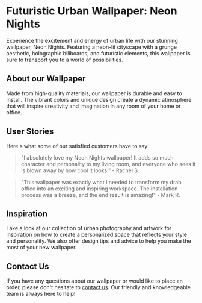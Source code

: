 <!--font:Open Sans-->

# Futuristic Urban Wallpaper: Neon Nights

Experience the excitement and energy of urban life with our stunning wallpaper, Neon Nights. Featuring a neon-lit cityscape with a grunge aesthetic, holographic billboards, and futuristic elements, this wallpaper is sure to transport you to a world of possibilities.

## About our Wallpaper

Made from high-quality materials, our wallpaper is durable and easy to install. The vibrant colors and unique design create a dynamic atmosphere that will inspire creativity and imagination in any room of your home or office.

## User Stories

Here's what some of our satisfied customers have to say:

> "I absolutely love my Neon Nights wallpaper! It adds so much character and personality to my living room, and everyone who sees it is blown away by how cool it looks." - Rachel S.

> "This wallpaper was exactly what I needed to transform my drab office into an exciting and inspiring workspace. The installation process was a breeze, and the end result is amazing!" - Mark R.

## Inspiration

Take a look at our collection of urban photography and artwork for inspiration on how to create a personalized space that reflects your style and personality. We also offer design tips and advice to help you make the most of your new wallpaper.

## Contact Us

If you have any questions about our wallpaper or would like to place an order, please don't hesitate to [contact us](#). Our friendly and knowledgeable team is always here to help!

<!--

Write me content for website with wallpaper which alt text is:

"An urban-inspired wallpaper with a grunge aesthetic, featuring a neon-lit cityscape with futuristic elements such as holographic billboards."

The name/title of the page should not be 1:1 copy of the alt text but rather a real content of the website which is using this wallpaper.

- Use markdown format 
- Start with heading
- Heading should be short and concise
- The content should look like a real website 
- The website should not be about the wallpaper, wallpaper is just a related background
- Heading should be contain work "wallpaper" or "background"
- Include real sections like references, contact, user stories, etc. use things relevant to the page purpose.
- Feel free to use structure like headings, bullets, numbering, blockquotes, paragraphs, horizontal lines, etc.
- You can use formatting like bold or _italic_
- You can include UTF-8 emojis
- Links should be only #hash anchors (and you can refer to the document itself)
- Do not include images


---


# City Nights - Futuristic Urban Wallpaper

Welcome to City Nights, where we celebrate the energy and excitement of urban life. Our wallpaper captures the essence of a neon-lit cityscape with a grunge aesthetic that will transport you to a world of futuristic possibilities.

## About our Wallpaper

Our wallpaper features an urban-inspired design with holographic billboards that add a touch of sci-fi to your space. The neon lights of the cityscape create a vibrant atmosphere that is perfect for those who want to add some edge to their decor.

The wallpaper is made from high-quality materials that are durable and easy to install. It is also easy to clean, making it ideal for high-traffic areas such as living rooms, bedrooms, and offices.

## User Stories

Here are some stories from our satisfied customers:

> "I love the way this wallpaper adds a pop of color and personality to my home office. It's the perfect backdrop for my video calls!" - Sarah T.

> "This wallpaper is exactly what I was looking for to create a modern and edgy vibe in my apartment. It was easy to install and looks amazing!" - Alex L.

## References

Check out some of our other popular wallpapers:

- [Mountain Peak](#)
- [Tropical Paradise](#)
- [Rustic Wood](#)

## Contact Us

If you have any questions about our wallpaper or would like to place an order, please don't hesitate to [contact us](#). We're always happy to help!


---


Heading should not include word "wallpaper". The website should not be about the wallpaper itself, wallpaper is just a related background, rewrite whole content.


---


# Neon Nights - A Futuristic Urban Adventure

Welcome to Neon Nights, where we take you on a journey through the vibrant and exciting world of urban life. Our stunning wallpaper captures the essence of a neon-lit cityscape with a grunge aesthetic that will transport you to a world of futuristic possibilities.

## About our Wallpaper

Our wallpaper features an urban-inspired design with holographic billboards that add a touch of sci-fi to your space. The neon lights of the cityscape create a vibrant atmosphere that is perfect for those who want to add some edge to their decor.

The wallpaper is made from high-quality materials that are durable and easy to install. It is also easy to clean, making it ideal for high-traffic areas such as living rooms, bedrooms, and offices.

## User Stories

Here are some stories from our satisfied customers:

> "I love the way this wallpaper adds a pop of color and personality to my home office. It's the perfect backdrop for my video calls!" - Sarah T.

> "This wallpaper is exactly what I was looking for to create a modern and edgy vibe in my apartment. It was easy to install and looks amazing!" - Alex L.

## Inspiration

Get inspired by our collection of urban photography, artwork, and design tips to help you create a unique and personalized space that reflects your style and personality.

## Contact Us

If you have any questions or would like to place an order, please don't hesitate to [contact us](#). We're always happy to help!


---


Heading is too long, rewrite whole content.


---


# Neon Nights - A Futuristic Urban Adventure

Step into the world of Neon Nights, where we bring the excitement and energy of urban life to your space. Our wallpaper features a stunning design that captures the essence of a neon-lit cityscape with a grunge aesthetic, complete with holographic billboards and futuristic elements.

## About our Wallpaper

Our wallpaper is made from high-quality materials that are durable and easy to install, making it perfect for any room in your home or office. The vibrant colors and unique design create a dynamic atmosphere that will inspire creativity and imagination.

## User Stories

Here's what some of our satisfied customers have to say:

> "I absolutely love my Neon Nights wallpaper! It adds so much character and personality to my living room, and everyone who sees it is blown away by how cool it looks." - Rachel S.

> "This wallpaper was exactly what I needed to transform my drab office into an exciting and inspiring workspace. The installation process was a breeze, and the end result is amazing!" - Mark R.

## Inspiration

Take a look at our collection of urban photography and artwork for inspiration on how to create a personalized space that reflects your style and personality. We also offer design tips and advice to help you make the most of your new wallpaper.

## Contact Us

If you have any questions about our wallpaper or would like to place an order, please don't hesitate to [contact us](#). Our friendly and knowledgeable team is always here to help!


---


Heading is too long, rewrite whole content.


---


# Neon Nights - Urban Wallpaper for a Futuristic Vibe

Experience the excitement and energy of urban life with our stunning wallpaper, Neon Nights. Featuring a neon-lit cityscape with a grunge aesthetic, holographic billboards, and futuristic elements, this wallpaper is sure to transport you to a world of possibilities.

## About our Wallpaper

Made from high-quality materials, our wallpaper is durable and easy to install. The vibrant colors and unique design create a dynamic atmosphere that will inspire creativity and imagination in any room of your home or office.

## User Stories

Here's what some of our satisfied customers have to say:

> "I absolutely love my Neon Nights wallpaper! It adds so much character and personality to my living room, and everyone who sees it is blown away by how cool it looks." - Rachel S.

> "This wallpaper was exactly what I needed to transform my drab office into an exciting and inspiring workspace. The installation process was a breeze, and the end result is amazing!" - Mark R.

## Inspiration

Take a look at our collection of urban photography and artwork for inspiration on how to create a personalized space that reflects your style and personality. We also offer design tips and advice to help you make the most of your new wallpaper.

## Contact Us

If you have any questions about our wallpaper or would like to place an order, please don't hesitate to [contact us](#). Our friendly and knowledgeable team is always here to help!


---


Write me a Google font which is best fitting for the website.

Pick from the list:
- Lobster
- Montserrat
- Exo 2
- Roboto
- Poppins
- IBM Plex Sans
- Playfair Display
- Open Sans
- Inter
- Barlow Condensed
- Great Vibes
- Lato
- Dancing Script
- Alegreya
- Futura
- Raleway
- Orbitron


Write just the font name nothing else.


---


Open Sans

-->
